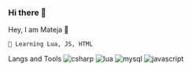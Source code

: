 ### Hi there 👋
Hey, I am Mateja 👋

    🌱 Learning Lua, JS, HTML

Langs and Tools ![csharp](https://user-images.githubusercontent.com/97834793/149662594-beb299c1-0083-4297-9b06-9ad133366b1b.png) ![lua](https://user-images.githubusercontent.com/97834793/149662598-b12d3fd5-33c5-4d3b-a92c-d779f45e18ff.png) ![mysql](https://user-images.githubusercontent.com/97834793/149662604-9e7249b9-1027-4f83-ad1e-3995914786a8.png) ![javascript](https://user-images.githubusercontent.com/97834793/149662613-fe869d01-b919-492c-a1cf-969c0eb7651c.png)



